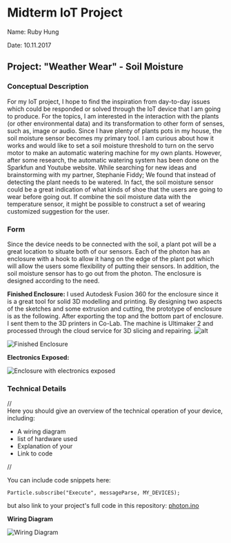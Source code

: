 # Midterm IoT Project

Name:  Ruby Hung

Date: 10.11.2017

## Project: "Weather Wear" - Soil Moisture 

### Conceptual Description

For my IoT project, I hope to find the inspiration from day-to-day issues which could be responded or solved through the IoT device that I am going to produce. For the topics, I am interested in the interaction with the plants (or other environmental data) and its transformation to other form of senses, such as, image or audio. Since I have plenty of plants pots in my house, the soil moisture sensor becomes my primary tool. I am curious about how it works and would like to set a soil moisture threshold to turn on the servo motor to make an automatic watering machine for my own plants. However, after some research, the automatic watering system has been done on the Sparkfun and Youtube website. 
While searching for new ideas and brainstorming with my partner, Stephanie Fiddy; We found that instead of detecting the plant needs to be watered. In fact, the soil moisture sensor could be a great indication of what kinds of shoe that the users are going to wear before going out. If combine the soil moisture data with the temperature sensor, it might be possible to construct a set of wearing customized suggestion for the user.

### Form
Since the device needs to be connected with the soil, a plant pot will be a great location to situate both of our sensors. Each of the photon has an enclosure with a hook to allow it hang on the edge of the plant pot which will allow the users some flexibility of putting their sensors. In addition, the soil moisture sensor has to go out from the photon. The enclosure is designed according to the need. 


**Finished Enclosure:**
I used Autodesk Fusion 360 for the enclosure since it is a great tool for solid 3D modelling and printing. By designing two aspects of the sketches and some extrusion and cutting, the prototype of enclosure is as the following. After exporting the top and the bottom part of enclosure. I sent them to the 3D printers in Co-Lab. The machine is Ultimaker 2 and processed through the cloud service for 3D slicing and repairing.
![alt](https://github.com/ruyuhung/WeatherWear_Soil/blob/master/WWS_Enclosure.png)

![Finished Enclosure](finished_enclosure.jpg)

**Electronics Exposed:**

![Enclosure with electronics exposed](exposed_enclosure.jpg)

### Technical Details
//   
Here you should give an overview of the technical operation of your device, including:
* A wiring diagram
* list of hardware used
* Explanation of your
* Link to code   

//

You can include code snippets here:

```
Particle.subscribe("Execute", messageParse, MY_DEVICES);
```

but also link to your project's full code in this repository:  [photon.ino](photon.ino)

**Wiring Diagram**

![Wiring Diagram](WiringDiagram.png)
